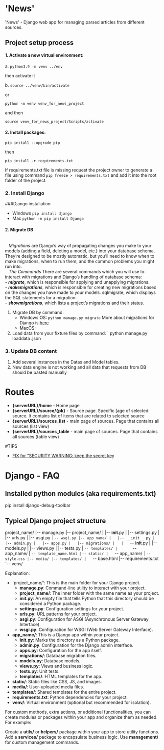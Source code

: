 # 'News'  

'News'  - Django web app for managing parsed articles from different sources.


## Project setup process


#### 1. Activate a new virtual environment:

a. `python3.9 -m venv ../env`

then activate it

b. `source ../venv/bin/activate`

or 

`python -m venv venv_for_news_project`

and then

`source venv_for_news_project/Scripts/activate`

#### 2. Install packages:

`pip install --upgrade pip`

then 

`pip install -r requirements.txt`

If requirements.txt file is missing request the project owner to generate a file using command
`pip freeze > requirements.txt` and add it into the root folder of the project.

### 2. Install Django

###Django installation

* Windows `pip install django`
* Mac `python -m pip install Django`

#### 2. Migrate DB

<br> &nbsp;&nbsp; *Migrations* are Django’s way of propagating changes you make to your models (adding a field, deleting a model, etc.) into your database schema. They’re designed to be mostly automatic, but you’ll need to know when to make migrations, when to run them, and the common problems you might run into.
<br> &nbsp;&nbsp; *The Commands*
There are several commands which you will use to interact with migrations and Django’s handling of database schema:
<br> - _**migrate**_, which is responsible for applying and unapplying migrations.
<br> - **_makemigrations_**, which is responsible for creating new migrations based on the changes you have made to your models.
sqlmigrate, which displays the SQL statements for a migration.
<br> - **_showmigrations_**, which lists a project’s migrations and their status.

   1. Migrate DB by command:
      - Windows OS: `python manage.py migrate`
            More about migrations for Django is [here](https://docs.djangoproject.com/en/4.1/topics/migrations/) 
      - MacOS:
   2. Load data from your fixture files by command: ` python manage.py loaddata <yourFixtureFileName>.json
   

### 3. Update DB content
1. Add several instances in the Datas and Model tables.
2. New data engine is not working and all data that requests from DB should be pasted manually  

# Routes

* **{serverURL}/home** - Home page
* **{serverURL}/source/{pk}**  -  Source page. Specific [age of selected source. It contains list of items that are related to selected source 
* **{serverURL}/sources_list**  - main page of sources. Page that contains all sources (list view)  
* **{serverURL}/sources_table**  - main page of sources. Page that contains all sources (table view)

#TIPS

- [FIX for "SECURITY WARNING: keep the secret key ](https://dev.to/vladyslavnua/how-to-protect-your-django-secret-and-oauth-keys-53fl)


# Django - FAQ
## Installed python modules (aka requirements.txt)
pip install django-debug-toolbar

## Typical Django project structure

project_name/
|-- manage.py
|-- project_name/
|   |-- __init__.py
|   |-- settings.py
|   |-- urls.py
|   |-- asgi.py
|   `-- wsgi.py
|-- app_name/
|   |-- __init__.py
|   |-- admin.py
|   |-- apps.py
|   |-- migrations/
|   |   `-- __init__.py
|   |-- models.py
|   |-- views.py
|   |-- tests.py
|   `-- templates/
|       `-- app_name/
|           `-- template_name.html
|-- static/
|   `-- app_name/
|       `-- style.css
|-- media/
|-- templates/
|   `-- base.html
|-- requirements.txt
`-- venv/

Explanation:

* 'project_name/': This is the main folder for your Django project.
  * **manage.py**: Command-line utility to interact with your project.
  * **project_name/**: The inner folder with the same name as your project.
  * **__init__.py**: An empty file that tells Python that this directory should be considered a Python package.
  * **settings.py**: Configuration settings for your project.
  * **urls.py**: URL patterns for your project.
  * **asgi.py**: Configuration for ASGI (Asynchronous Server Gateway Interface).
  * **wsgi.py**: Configuration for WSGI (Web Server Gateway Interface).
* **app_name/**: This is a Django app within your project.
  * **__init__.py**: Marks the directory as a Python package.
  * **admin.py**: Configuration for the Django admin interface.
  * **apps.py**: Configuration for the app itself.
  * **migrations/**: Database migration files.
  * **models.py**: Database models.
  * **views.py**: Views and business logic.
  * **tests.py**: Unit tests.
  * **templates/**: HTML templates for the app.
* **static/**: Static files like CSS, JS, and images.
* **media/**: User-uploaded media files.
* **templates/**: Shared templates for the entire project.
* **requirements.txt**: Python dependencies for your project.
* **venv/**: Virtual environment (optional but recommended for isolation).

For custom methods, extra actions, or additional functionalities, you can create modules or packages within your app and organize them as needed. For example:

Create a **utils/** or **helpers/** package within your app to store utility functions.
Add a **services/** package to encapsulate business logic.
Use **management/** for custom management commands.
